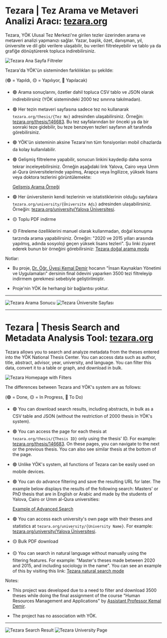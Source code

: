 # Tezara | Tez Arama ve Metaveri Analizi Aracı: [tezara.org](https://tezara.org)

Tezara, YÖK Ulusal Tez Merkezi'ne girilen tezler üzerinden arama ve metaveri analizi yapmanızı sağlar. Yazar, başlık, özet, danışman, yıl, üniversite ve dil gibi verilere ulaşabilir, bu verileri filtreleyebilir ve tablo ya da grafiğe dönüştürerek topluca indirebilirsiniz.

![Tezara Ana Sayfa Filtreler](https://bucket.tezara.org/mockups/home_filters.png)

Tezara'da YÖK'ün sisteminden farklılıkları şu şekilde:

(🟢 = Yapıldı, 🟡 = Yapılıyor, 🔵 Yapılacak)

- 🟢 Arama sonuçlarını, özetler dahil topluca CSV tablo ve JSON olarak indirebilirsiniz (YÖK sistemindeki 2000 tez sınırına takılmadan).

- 🟢 Her tezin metaveri sayfasına sadece tez no kullanarak `tezara.org/thesis/{Tez No}` adresinden ulaşabilirsiniz. Örneğin: [tezara.org/thesis/146683](https://tezara.org/thesis/146683). Bu tez sayfalarından bir önceki ya da bir sonraki teze gidebilir, bu teze benzeyen tezleri sayfanın alt tarafında görebilirsiniz.

- 🟢 YÖK'ün sisteminin aksine Tezara'nın tüm fonsiyonları mobil cihazlarda da kolay kullanılabilir.

- 🟢 Gelişmiş filtreleme yapabilir, sonucun linkini kaydedip daha sonra tekrar inceleyebilirsiniz. Örneğin aşağıdaki link Yalova, Cairo veya Umm al-Qura üniversitelerinde yapılmış, Arapça veya İngilizce, yüksek lisans veya doktora tezlerini görüntülemekte:

  [Gelişmiş Arama Örneği](<https://tezara.org/search?languages=Arap%C3%A7a,%C4%B0ngilizce&thesis-types=Doktora,Y%C3%BCksek+Lisans&universities=Umm+al-Qura+University,Cairo+University+(%D8%AC%D8%A7%D9%85%D8%B9%D8%A9+%D8%A7%D9%84%D9%82%D8%A7%D9%87%D8%B1%D8%A9),Yalova+%C3%9Cniversitesi&advanced=true>)

- 🟢 Her üniversitenin kendi tezlerinin ve istatistiklerinin olduğu sayfalara `tezara.org/university/{Üniversite Adı}` adresinden ulaşabilirsiniz. Örneğin: [tezara.org/university/Yalova Üniversitesi](https://tezara.org/university/Yalova%20%C3%9Cniversitesi).

- 🟡 Toplu PDF indirme

- 🟡 Fitreleme özelliklerini manuel olarak kullanmadan, doğal konuşma tarzında arama yapabilirsiniz. Örneğin: "2020 ve 2015 yılları arasında yapılmış, adında sosyoloji geçen yüksek lisans tezleri". Şu linki ziyaret ederek bunun bir örneğini görebilirsiniz: [Tezara doğal arama modu](https://tezara.org/search?q=2020%20ve%202015%20y%C4%B1llar%C4%B1%20aras%C4%B1nda%20yap%C4%B1lm%C4%B1%C5%9F,%20ad%C4%B1nda%20sosyoloji%20ge%C3%A7en%20y%C3%BCksek%20lisans%20tezleri&fcall=true)

Notlar:

- Bu proje, [Dr. Öğr. Üyesi Kemal Demir](https://ubs.yalova.edu.tr/ABPDS/AcademicInformation/BilgiGoruntulemev2/Index?pid=U2bdP510gBlFktL3iVOXsQ!xGGx!!xGGx!) hocanın "İnsan Kaynakları Yönetimi ve Uygulamaları" dersinin final ödevini yaparken 3500 tezi filtreleyip indirmem gerekmesi sebebiyle geliştirilmiştir.

- Proje'nin YÖK ile herhangi bir bağlantısı yoktur.

---

![Tezara Arama Sonucu](https://bucket.tezara.org/mockups/search.png)
![Tezara Üniversite Sayfası](https://bucket.tezara.org/mockups/university.png)

---

# Tezara | Thesis Search and Metadata Analysis Tool: [tezara.org](https://tezara.org)

Tezara allows you to search and analyze metadata from the theses entered into the YÖK National Thesis Center. You can access data such as author, title, abstract, advisor, year, university, and language. You can filter this data, convert it to a table or graph, and download in bulk.

![Tezara Homepage with Filters](https://bucket.tezara.org/mockups/home_filters.png)

The differences between Tezara and YÖK's system are as follows:

(🟢 = Done, 🟡 = In Progress, 🔵 To Do)

- 🟢 You can download search results, including abstracts, in bulk as a CSV table and JSON (without the restriction of 2000 thesis in YÖK's system).

- 🟢 You can access the page for each thesis at `tezara.org/thesis/{Thesis ID}` only using the thesis' ID. For example: [tezara.org/thesis/146683](https://tezara.org/thesis/146683). On these pages, you can navigate to the next or the previous thesis. You can also see similar thesis at the bottom of the page.

- 🟢 Unlike YÖK's system, all functions of Tezara can be easily used on mobile devices.

- 🟢 You can do advance filtering and save the resulting URL for later. The example below displays the results of the following search: Masters' or PhD thesis that are in English or Arabic and made by the students of Yalova, Cairo or Umm al-Qura universities:

  [Example of Advanced Search](<https://tezara.org/search?languages=Arap%C3%A7a,%C4%B0ngilizce&thesis-types=Doktora,Y%C3%BCksek+Lisans&universities=Umm+al-Qura+University,Cairo+University+(%D8%AC%D8%A7%D9%85%D8%B9%D8%A9+%D8%A7%D9%84%D9%82%D8%A7%D9%87%D8%B1%D8%A9),Yalova+%C3%9Cniversitesi&advanced=true>)

- 🟢 You can access each university's own page with their theses and statistics at `tezara.org/university/{University Name}`. For example: [tezara.org/university/Yalova Üniversitesi](https://tezara.org/university/Yalova%20%C3%9Cniversitesi).

- 🟡 Bulk PDF download

- 🟡 You can search in natural language without manually using the filtering features. For example: "Master's theses made between 2020 and 2015, and including sociology in the name". You can see an example of this by visiting this link: [Tezara natural search mode](https://tezara.org/search?q=2020%20ve%202015%20y%C4%B1llar%C4%B1%20aras%C4%B1nda%20yap%C4%B1lm%C4%B1%C5%9F,%20ad%C4%B1nda%20sosyoloji%20ge%C3%A7en%20y%C3%BCksek%20lisans%20tezleri&fcall=true)

Notes:

- This project was developed due to a need to filter and download 3500 theses while doing the final assignment of the course "Human Resources Management and Applications" by [Assistant Professor Kemal Demir](https://ubs.yalova.edu.tr/ABPDS/AcademicInformation/BilgiGoruntulemev2/Index?pid=U2bdP510gBlFktL3iVOXsQ!xGGx!!xGGx!).

- The project has no association with YÖK.

---

![Tezara Search Result](https://bucket.tezara.org/mockups/search.png)
![Tezara University Page](https://bucket.tezara.org/mockups/university.png)
